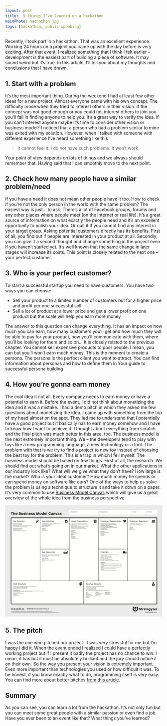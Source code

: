 ```yaml
---
layout: post
title:  5 things I’ve learned on a hackathon
mainPhoto: hachathon.jpg
tags: [hackathon, public speaking]
---
```


Recently, I took part in a hackathon. That was an excellent experience. Working 24 hours on a project you came up with the day before is very exciting. After that event, I realized something that I think I felt earlier – development is the easiest part of building a piece of software. It may sound weird but it’s true. In this article, I’ll tell you about my thoughts and conclusions that I have drawn.
## 1. Start with a problem

It’s the most important thing. During the weekend I had at least few other ideas for a new project. Almost everyone came with his own concept. The difficulty arose when they tried to interest others in their vision. If the concept was not good enough or you could not interest others to join you-you’ll fail in finding anyone to help you. It’s a great way to verify the idea. If you can’t interest anyone maybe it’s time to consider other vision or business model?
I noticed that a person who had a problem similar to mine was exited with my solution. However, when I talked with someone with different experience I’ve heard something like this

> It cannot feel it. I do not have such problems. It won’t work

Your point of view depends on lots of things and we always should remember that. Having said that I can smoothly move to the next point.

## 2. Check how many people have a similar problem/need

If you have a need it does not mean other people have it too. How to check if you’re not the only person in the world with the same problem? The easiest way is just… to ask. There’s a lot of Facebook groups, forums and any other places where people meet (on the Internet or real life). It’s a great source of information on what exactly the people need and it’s an excellent opportunity to polish your idea. Or quit it if you cannot find any interest in your target group.
Asking potential customers directly has its benefits. First of all, you find out if people are interested in your product at all. Secondly, you can give it a second thought and change something in the project even if you haven’t started yet. It’s well known that the same change in later stages will increase its costs.
This point is closely related to the next one – your perfect customer.
## 3. Who is your perfect customer?

To start a successful startup you need to have customers. You have two ways you can choose:

* Sell your product to a limited number of customers but for a higher price and profit per one successful sell
* Sell a lot of product at a lower price and get a lower profit on one product but the scale will help you earn more money

The answer to this question can change everything. It has an impact on how much you can earn, how many customers you’ll get and how much they will be able to pay for your product, how you’ll communicate with them, where you’ll be looking for them and so on… It is closely related to the previous chapter. You cannot sell expensive products to poor people. I mean, you can but you’ll won’t earn much money.
This is the moment to create a persona. The persona is the perfect client you want to attract. You can find information about personas and how to define them in Your guide to successful persona building
## 4. How you’re gonna earn money

The cool idea it not all. Every company needs to earn money or have a potential to earn it. Before the event, I did not think about monetizing the idea and it was a mistake. I had a demo pitch in which they asked me few questions about monetizing the idea. I came up with something from the top of my head almost on the spot. They led me to understand that I potentially have a good project but it basically has to earn money somehow and I have to know how I want to achieve it. I thought about everything from scratch and the final pitch was much better in this area, too.
The business model is the next extremely important thing. We – the developers tend to play with toys like a new programming language, a new technology or a tool. The problem with that is we try to find a project to new toy instead of choosing the best toy for the problem. This is a trap in which I fell myself. The business model should be based on few things. First of all, the research. We should find out what’s going on in our market. What the other applications in our industry look like? What will we give what they don’t have? How large is the market? Who is your ideal customer? How much money he spends or can spend money on software like ours?
One of the ways to help us solve the problem is using a technique to structure it and take it down on a paper. It’s very common to use [Business Model Canvas](https://en.wikipedia.org/wiki/Business_Model_Canvas) which will give us a great overview of the whole idea from the business perspective.

![Business Model Canvas](/assets/posts/Business_Model_Canvas.png)

## 5. The pitch
I was the one who pitched our project. It was very stressful for me but I’m happy I did it. When the event ended I realized I could have a perfectly working project but if I present it badly the project has no chance to win. I mean, it has but it must be absolutely brilliant and the jury should notice it on their own.
So the way you present your vision is extremely important. Even more important than technologies you used or how difficult it was. To be honest, if you know exactly what to do, programming itself is very easy.
You can find more about better pitches [from this article](https://medium.com/firm-narrative/want-a-better-pitch-watch-this-328b95c2fd0b).

## Summary

As you can see, you can learn a lot from the hackathon. It’s not only fun but you can meet some great people with a similar passion or even find a job. Have you ever been to an event like that? What things you’ve learned?
